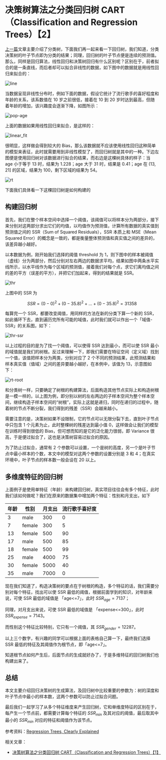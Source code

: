 

# 决策树算法之分类回归树 CART（Classification and Regression Trees）【2】



[上一篇](/AI/cart1.md)文章主要介绍了分类树，下面我们再一起来看一下回归树，我们知道，分类决策树的叶子节点即为分类的结果；同理，回归树的叶子节点便是连续的预测值。那么，同样是回归算法，线性回归和决策树回归有什么区别呢？区别在于，前者拟合的是一条直线，而后者却可以拟合非线性的数据，如下图中的数据就是用线性回归来拟合的：

![line](https://github.com/jieniu/articles/blob/master/docs/.vuepress/public/line_fit.png?raw=true)

当数据呈现非线性分布时，例如下面的数据，假设它统计了流行歌手的喜好程度和年龄的关系，该系数值在 10 岁之前很低，接着在 10 到 20 岁时达到最高，但随着年龄的增加，该兴趣度会逐渐下降，如图所示：

![pop-age](https://github.com/jieniu/articles/blob/master/docs/.vuepress/public/pop-age.jpg?raw=true)

上面的数据如果用线性回归来拟合，是这样的：

![linear_fit](https://github.com/jieniu/articles/blob/master/docs/.vuepress/public/linear_fit.jpg?raw=true)

很明显，这样做会得到较大的 Bias，那么该数据就不应该使用线性回归这种简单的模型来表征，此时就需要用到非线性模型了，而回归树就是其中的一种。下边左图便是使用回归树对该数据进行拟合的结果，而右边是这棵树具体的样子：当 age 小于等于 13 时，结果为 1.228；age 大于 31 时，结果是 0.41；age 在 (13, 21] 的区域，结果为 100，剩下区域的结果为 54。

![rt](https://github.com/jieniu/articles/blob/master/docs/.vuepress/public/rt.png?raw=true)

下面我们具体看一下这棵回归树是如何构建的

## 构建回归树

首先，我们在整个样本空间中选择一个阈值，该阈值可以将样本分为两部分，接下来分别对这两部分求出它们的均值，以均值作为预测值，计算所有数据的真实值到预测值之间的 SSR（Sum of Squared Residuals），SSR 本质上和 MSE（Mean Squared Error）的概念是一致的，都是衡量整体预测值和真实值之间的差异的，该差异越小越好。

以本数据为例，刚开始我们选择的阈值 threshold 为 1，则下图中的样本被阈值（虚线）分为两部分，然后分别对左右两边的数据求平均，结果如图中两条水平实线所示，以水平线作为每个区域的预测值，接着我们对每个点，求它们离均值之间的差的平方（误差的平方），并把它们加起来，得到的结果就是 SSR。

![thr](https://github.com/jieniu/articles/blob/master/docs/.vuepress/public/thr.jpg?raw=true)

上图中的 SSR 为 

$$
SSR = (0-0)^2 + (0-35.8)^2 + ... + (0-35.8)^2 = 31358
$$

每算完一个 SSR，都要改变阈值，用同样的方法在新的分类下算一个新的 SSR，如此循环下去，直到遍历完所有可能的域值，此时我们就可以作出一个「域值-SSR」的关系图，如下：

![thr-ssr](https://github.com/jieniu/articles/blob/master/docs/.vuepress/public/thr-ssr.jpg?raw=true)

以上过程的目的是为了找一个阈值，可以使得 SSR 达到最小，而可以使 SSR 最小的域值就是我们的树根。反过来理解一下，即我们需要在特征空间（定义域）找到一个值，该值把样本分为两类，分别对应了 2 个不同的预测结果，此预测结果和样本真实值（值域）之间的差异要越小越好，在本例中，该值为 13，示意图如下：

![rt-root](https://github.com/jieniu/articles/blob/master/docs/.vuepress/public/rt-root.png?raw=true)

和分类树一样，只要确定了树根的构建算法，后面构造其他节点实际上和构造树根是一模一样的，以上图为例，即分别以树的左右两边的子样本空间为整个样本空间，继续构造子样本空间的“树根”，实际上这就是递归，同时在递归的过程中，随着树的节点不断分裂，我们得到的残差（SSR）会越来越小。

需要注意的是，决策树如果不设限制，它的节点可以无限分裂下去，直到叶子节点中只包含 1 个元素为止，此时整棵树的残差达到最小值 0，这样做会让我们的模型在训练时得到很低的 Bias，但可想而知的是它的泛化能力很弱，即 Variance 很高，于是便过拟合了，这也是决策树容易过拟合的原因。

为了防止过拟合，通常有 2 个参数可以设置，一个是树的高度，另一个是叶子节点中最小样本的个数，本文中的模型对这两个参数的设置分别是 3 和 4；在真实环境中，叶子节点的样本数一般会设在 20 以上。

## 多维度特征的回归树

上面例子是使用单特征（年龄）来构建回归树，真实项目往往会有多个特征，此时我们该如何做呢？我们在原来的数据集中增加两个特征：性别和月支出，如下

| 年龄 | 性别   | 月支出 | 流行歌手喜好度 |
| ---- | ------ | ------ | -------------- |
| 3    | male   | 300    | 0              |
| 7    | female | 300    | 5              |
| 13   | female | 500    | 90             |
| 17   | male   | 500    | 85             |
| 18   | female | 500    | 99             |
| 25   | male   | 4000   | 75             |
| 30   | female | 5000   | 40             |
| 35   | male   | 7000   | 0              |

现在我们知道了，构造决策树的要点在于树根的构造，多个特征的话，我们需要分别对每个特征，找出可以使 SSR 最低的阈值，根据前面学到的知识，对年龄来说，可使 SSR 最低的域值是 「age<=7」，此时 $SSR_{age}=7137$；

同理，对月支出来说，可使 SSR 最低的域值是 「expense<=300」，此时 $SSR_{expense}=7143$。

而性别这个特征比较特别，它只有一个阈值，其 $SSR_{gender}=12287$。

以上三个数字，有兴趣的同学可以根据上面的表格自己算一下，最终我们选择 SSR 最低的特征及其阈值作为根节点，即「age<=7」。

知道根节点如何产生后，后面节点的生成就好办了，于是多维特征的回归树我们也构建出来了。

## 总结

本文主要介绍回归决策树的生成算法，及回归树中比较重要的参数为：树的深度和叶子节点中最小的样本数，这两个参数可以防止过拟合问题。

最后我们一起学习了从多个特征维度来产生回归树，它和单维度特征的区别在于，每产生一个节点前，都需要计算每个特征的 $SSR_{min}$ 及其对应的阈值，最后取其中最小的 $SSR_{min}$ 对应的特征和阈值作为该节点。



参考资料：[Regression Trees, Clearly Explained](http://1t.click/aVUu)

相关文章：

* [决策树算法之分类回归树 CART（Classification and Regression Trees）【1】](/AI/cart1.md)

